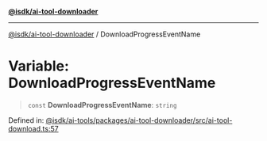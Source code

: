 [**@isdk/ai-tool-downloader**](../README.md)

***

[@isdk/ai-tool-downloader](../globals.md) / DownloadProgressEventName

# Variable: DownloadProgressEventName

> `const` **DownloadProgressEventName**: `string`

Defined in: [@isdk/ai-tools/packages/ai-tool-downloader/src/ai-tool-download.ts:57](https://github.com/isdk/ai-tool-download.js/blob/2a238540fc7f476208ad754c7d1575eda3aa9587/src/ai-tool-download.ts#L57)
